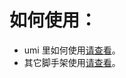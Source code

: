# 如何使用：

- umi 里如何使用[请查看](https://landing.ant.design/docs/use/umi)。
- 其它脚手架使用[请查看](https://landing.ant.design/docs/use/getting-started)。
